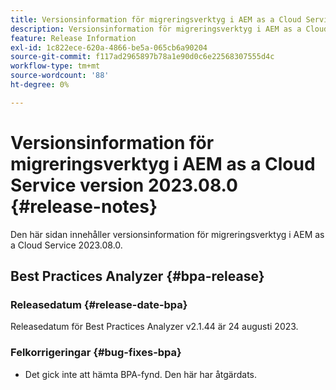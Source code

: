 ```yaml
---
title: Versionsinformation för migreringsverktyg i AEM as a Cloud Service version 2023.08.0
description: Versionsinformation för migreringsverktyg i AEM as a Cloud Service version 2023.08.0
feature: Release Information
exl-id: 1c822ece-620a-4866-be5a-065cb6a90204
source-git-commit: f117ad2965897b78a1e90d0c6e22568307555d4c
workflow-type: tm+mt
source-wordcount: '88'
ht-degree: 0%

---
```


# Versionsinformation för migreringsverktyg i AEM as a Cloud Service version 2023.08.0 {#release-notes}

Den här sidan innehåller versionsinformation för migreringsverktyg i AEM as a Cloud Service 2023.08.0.

## Best Practices Analyzer {#bpa-release}

### Releasedatum {#release-date-bpa}

Releasedatum för Best Practices Analyzer v2.1.44 är 24 augusti 2023.

### Felkorrigeringar {#bug-fixes-bpa}

* Det gick inte att hämta BPA-fynd. Den här har åtgärdats.
